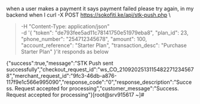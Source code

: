 when a user makes a payment it says payment failed   please try again, in my backend when I curl -X POST https://sokofiti.ke/api/stk-push.php \
> -H "Content-Type: application/json" \
> -d '{
>   "token": "de793fee5ad11c78141750e51979eba8",
>   "plan_id": 23,
>   "phone_number": "254712345678",
>   "amount": 100,
>   "account_reference": "Starter Plan",
>   "transaction_desc": "Purchase Starter Plan"
> }'it responds as below 

{"success":true,"message":"STK Push sent successfully","checkout_request_id":"ws_CO_21092025131154822712345678","merchant_request_id":"9fc3-46db-a876-117f9e1c566e995090","response_code":"0","response_description":"Success. Request accepted for processing","customer_message":"Success. Request accepted for processing"}[root@srv915617 ~]# 